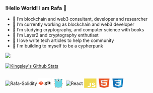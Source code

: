 ### !Hello World! I am Rafa 👋

- 🔭 I’m blockchain and web3 consultant, developer and researcher
- 🌱 I’m currently working as blockchain and web3 developer
- 👯 I’m studying cryptography, and computer science with books
- 🤔 I’m Layer2 and cryptography enthutiast
- 🧪 I love write tech articles to help the community
- 🦄 I´m building to myself to be a cypherpunk

<div>
  <a href="https://beacons.ai/RafaBlockDev">
  <img height="180em" src="https://github-readme-stats.vercel.app/api?username=RafaBlockDev&show_icons=true&theme=outrun&include_all_commits=true&count_private=true"/>
  
</div>

[![Kingsley's Github Stats](https://github-readme-stats.vercel.app/api/top-langs?username=RafaBlockDev&show_icons=true&theme=outrun&include_all_commits=true&count_private=true)](https://github.com/RafaBlockDev)

  
  <div style="display: inline_block"><br>
  <img align="center" alt="Rafa-Solidity" height="30" width="40" src="https://www.logo.wine/a/logo/Solidity/Solidity-Logo.wine.svg">
  <img align="center" alt="Rafa-Git" height="30" width="40" src="https://raw.githubusercontent.com/devicons/devicon/00f02ef57fb7601fd1ddcc2fe6fe670fef3ae3e4/icons/git/git-original-wordmark.svg">
  <img align="center" alt="Rafa-Go" height="30" width="40" src="https://raw.githubusercontent.com/devicons/devicon/00f02ef57fb7601fd1ddcc2fe6fe670fef3ae3e4/icons/go/go-original.svg">
  <img align="center" alt="React" height="30" width="40" src="https://jonmircha.com/img/category/react.svg">
  <img align="center" alt="Rafa-Js" height="30" width="40" src="https://raw.githubusercontent.com/devicons/devicon/master/icons/javascript/javascript-plain.svg">
  <img align="center" alt="Rafa-HTML" height="30" width="40" src="https://raw.githubusercontent.com/devicons/devicon/master/icons/html5/html5-original.svg">
  <img align="center" alt="Rafa-CSS" height="30" width="40" src="https://raw.githubusercontent.com/devicons/devicon/master/icons/css3/css3-original.svg">
</div>
  
  ##
 



